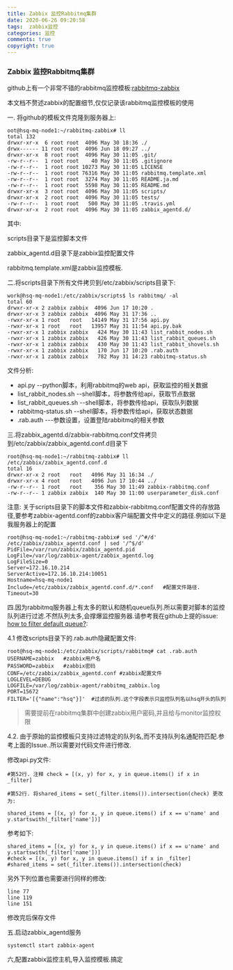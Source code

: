 ```yaml
---
title: Zabbix 监控Rabbitmq集群
date: 2020-06-26 09:20:58
tags:  zabbix监控
categories: 监控
comments: true
copyright: true
---
```




### Zabbix 监控Rabbitmq集群



github上有一个非常不错的rabbitmq监控模板:[rabbitmq-zabbix](<https://github.com/jasonmcintosh/rabbitmq-zabbix>)

本文档不赘述zabbix的配置细节,仅仅记录该rabbitmq监控模板的使用

一. 将github的模板文件克隆到服务器上:

```
oot@hsq-mq-node1:~/rabbitmq-zabbix# ll
total 132
drwxr-xr-x  6 root root  4096 May 30 18:36 ./
drwx------ 11 root root  4096 Jun 18 09:27 ../
drwxr-xr-x  8 root root  4096 May 30 11:05 .git/
-rw-r--r--  1 root root    40 May 30 11:05 .gitignore
-rw-r--r--  1 root root 10273 May 30 11:05 LICENSE
-rw-r--r--  1 root root 76316 May 30 11:05 rabbitmq.template.xml
-rw-r--r--  1 root root  3274 May 30 11:05 README.ja.md
-rw-r--r--  1 root root  5598 May 30 11:05 README.md
drwxr-xr-x  3 root root  4096 May 30 11:05 scripts/
drwxr-xr-x  2 root root  4096 May 30 11:05 tests/
-rw-r--r--  1 root root   500 May 30 11:05 .travis.yml
drwxr-xr-x  2 root root  4096 May 30 11:05 zabbix_agentd.d/
```

其中:

scripts目录下是监控脚本文件

zabbix_agentd.d目录下是zabbix监控配置文件

rabbitmq.template.xml是zabbix监控模板.

<!--more-->

二.将scripts目录下所有文件拷贝到/etc/zabbix/scripts目录下:

```
work@hsq-mq-node1:/etc/zabbix/scripts$ ls rabbitmq/ -al
total 60
drwxr-xr-x 2 zabbix zabbix  4096 Jun 17 10:20 .
drwxr-xr-x 3 zabbix zabbix  4096 May 31 17:36 ..
-rwxr-xr-x 1 root   root   14149 May 31 17:56 api.py
-rwxr-xr-x 1 root   root   13957 May 31 11:54 api.py.bak
-rwxr-xr-x 1 zabbix zabbix   424 May 30 11:43 list_rabbit_nodes.sh
-rwxr-xr-x 1 zabbix zabbix   426 May 30 11:43 list_rabbit_queues.sh
-rwxr-xr-x 1 zabbix zabbix   430 May 30 11:43 list_rabbit_shovels.sh
-rwxr-xr-x 1 zabbix zabbix   170 Jun 17 10:20 .rab.auth
-rwxr-xr-x 1 zabbix zabbix   782 May 31 14:23 rabbitmq-status.sh
```

文件分析:

* api.py                                --python脚本，利用rabbitmq的web api，获取监控的相关数据
* list_rabbit_nodes.sh       --shell脚本，将参数传给api，获取节点数据
* list_rabbit_queues.sh     --shell脚本，将参数传给api，获取队列数据
* rabbitmq-status.sh        --shell脚本，将参数传给api，获取状态数据
* .rab.auth                          ---参数设置，设置登陆rabbitmq的相关参数



三.将zabbix_agentd.d/zabbix-rabbitmq.conf文件拷贝到/etc/zabbix/zabbix_agentd.conf.d目录下

```
root@hsq-mq-node1:~/rabbitmq-zabbix# ll /etc/zabbix/zabbix_agentd.conf.d
total 16
drwxr-xr-x 2 root   root   4096 May 31 16:34 ./
drwxr-xr-x 4 root   root   4096 Jun 17 10:44 ../
-rw-r--r-- 1 root   root    356 May 30 11:49 zabbix-rabbitmq.conf
-rw-r--r-- 1 zabbix zabbix  140 May 30 11:00 userparameter_disk.conf
```



注意: 关于scripts目录下的脚本文件和zabbix-rabbitmq.conf配置文件的存放路径,要参考zabbix-agentd.conf的zabbix客户端配置文件中定义的路径.例如以下是我服务器上的配置

```
root@hsq-mq-node1:~/rabbitmq-zabbix# sed '/^#/d' /etc/zabbix/zabbix_agentd.conf | sed '/^$/d'
PidFile=/var/run/zabbix/zabbix_agentd.pid
LogFile=/var/log/zabbix-agent/zabbix_agentd.log
LogFileSize=0
Server=172.16.10.214
ServerActive=172.16.10.214:10051
Hostname=hsq-mq-node1
Include=/etc/zabbix/zabbix_agentd.conf.d/*.conf   #配置文件路径.
Timeout=30
```



四.因为rabbitmq服务器上有太多的默认和随机queue队列.所以需要对脚本的监控队列进行过滤.不然队列太多,会撑爆监控服务器.请参考我在github上提的issue: [how to filter default queue?](<https://github.com/jasonmcintosh/rabbitmq-zabbix/issues/104>):

4.1 修改scripts目录下的.rab.auth隐藏配置文件:

```
root@hsq-mq-node1:/etc/zabbix/scripts/rabbitmq# cat .rab.auth
USERNAME=zabbix   #zabbix用户名
PASSWORD=zabbix   #zabbix密码
CONF=/etc/zabbix/zabbix_agentd.conf #zabbix配置文件
LOGLEVEL=DEBUG 
LOGFILE=/var/log/zabbix-agent/rabbitmq_zabbix.log 
PORT=15672  
FILTER='[{"name":"hsq"}]'  #过滤的队列.这个字段表示只监控队列名以hsq开头的队列
```

> 需要提前在rabbitmq集群中创建zabbix用户密码,并且给与monitor监控权限



4.2. 由于原始的监控模板只支持过滤特定的队列名,而不支持队列名通配符匹配.参考上面的Issue..所以需要对代码文件进行修改.

修改api.py文件:

```
#第52行. 注释 check = [(x, y) for x, y in queue.items() if x in _filter]
```

```
#第52行. 将shared_items = set(_filter.items()).intersection(check) 更改为:

shared_items = [(x, y) for x, y in queue.items() if x == u'name' and y.startswith(_filter['name'])]
```

参考如下:

```
shared_items = [(x, y) for x, y in queue.items() if x == u'name' and y.startswith(_filter['name'])]
#check = [(x, y) for x, y in queue.items() if x in _filter]
#shared_items = set(_filter.items()).intersection(check)
```

另外下列位置也需要进行同样的修改:

```
line 77
line 119
line 151
```

修改完后保存文件

五.启动zabbix_agentd服务

```
systemctl start zabbix-agent
```

六,配置zabbix监控主机,导入监控模板.搞定

